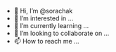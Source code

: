 - 👋 Hi, I’m @sorachak
- 👀 I’m interested in ...
- 🌱 I’m currently learning ...
- 💞️ I’m looking to collaborate on ...
- 📫 How to reach me ...

<!---
sorachak/sorachak is a ✨ special ✨ repository because its `README.md` (this file) appears on your GitHub profile.
You can click the Preview link to take a look at your changes.
--->


